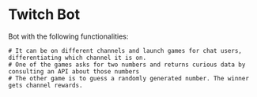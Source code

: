 ﻿# Twitch Bot

Bot with the following functionalities:
```
# It can be on different channels and launch games for chat users, differentiating which channel it is on.
# One of the games asks for two numbers and returns curious data by consulting an API about those numbers
# The other game is to guess a randomly generated number. The winner gets channel rewards.
```
